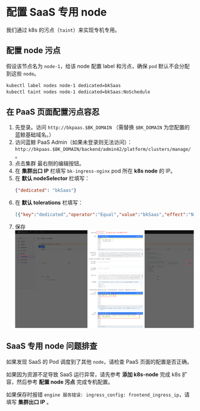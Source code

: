 # 配置 SaaS 专用 node
我们通过 k8s 的污点（`taint`）来实现专机专用。

## 配置 node 污点
假设该节点名为 `node-1`，给该 node 配置 label 和污点，确保 `pod` 默认不会分配到这些 `node`。
``` bash
kubectl label nodes node-1 dedicated=bkSaas
kubectl taint nodes node-1 dedicated=bkSaas:NoSchedule
```
## 在 PaaS 页面配置污点容忍
1. 先登录。访问 `http://bkpaas.$BK_DOMAIN` （需替换 `$BK_DOMAIN` 为您配置的蓝鲸基础域名。）
2. 访问蓝鲸 PaaS Admin（如果未登录则无法访问）： `http://bkpaas.$BK_DOMAIN/backend/admin42/platform/clusters/manage/` 。
3. 点击集群 最右侧的编辑按钮。
4. 在 **集群出口 IP** 栏填写 `bk-ingress-nginx` pod 所在 **k8s node** 的 IP。
5. 在 **默认 nodeSelector** 栏填写：
    ``` json
    {"dedicated": "bkSaas"}
    ```
6. 在 **默认 tolerations** 栏填写：
    ``` json
    [{"key":"dedicated","operator":"Equal","value":"bkSaas","effect":"NoSchedule"}]
    ```
7. 保存
![](assets/2022-03-09-10-44-14.png)

## SaaS 专用 node 问题排查
如果发现 SaaS 的 Pod 调度到了其他 `node`，请检查 PaaS 页面的配置是否正确。

如果因为资源不足导致 SaaS 运行异常，请先参考 **添加 k8s-node** 完成 k8s 扩容，然后参考 **配置 node 污点** 完成专机配置。

如果保存时报错 `engine 服务错误: ingress_config: frontend_ingress_ip`，请填写 **集群出口 IP** 。
